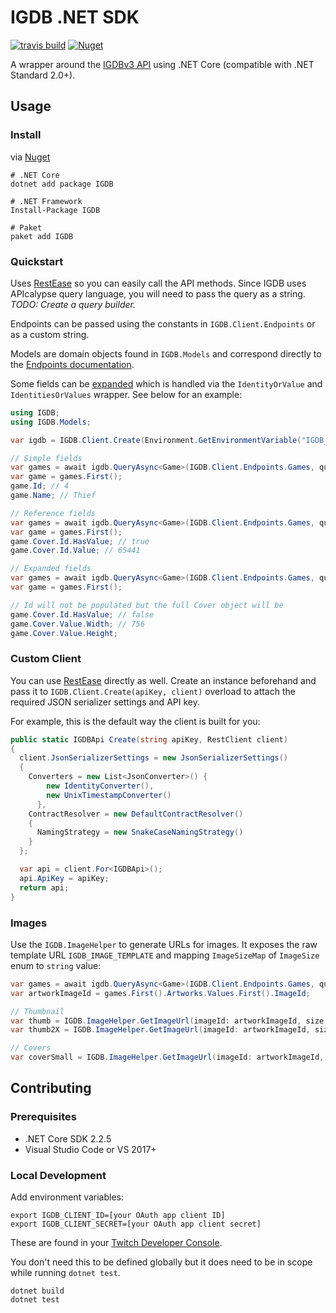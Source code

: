 # IGDB .NET SDK

[![travis build](https://travis-ci.com/kamranayub/igdb-dotnet.svg?branch=master)](https://travis-ci.com/kamranayub/igdb-dotnet) [![Nuget](https://img.shields.io/nuget/v/IGDB.svg)](https://www.nuget.org/packages/IGDB/)

A wrapper around the [IGDBv3 API](https://api-docs.igdb.com) using .NET Core (compatible with .NET Standard 2.0+).

## Usage

### Install

via [Nuget](https://www.nuget.org/packages/IGDB/)

    # .NET Core
    dotnet add package IGDB

    # .NET Framework
    Install-Package IGDB

    # Paket
    paket add IGDB

### Quickstart

Uses [RestEase](https://github.com/canton7/RestEase) so you can easily call the API methods. Since IGDB uses APIcalypse query language, you will need to pass the query as a string. *TODO: Create a query builder.*

Endpoints can be passed using the constants in `IGDB.Client.Endpoints` or as a custom string.

Models are domain objects found in `IGDB.Models` and correspond directly to the [Endpoints documentation](https://api-docs.igdb.com/#endpoints).

Some fields can be [expanded](https://api-docs.igdb.com/#expander) which is handled via the `IdentityOrValue` and `IdentitiesOrValues` wrapper. See below for an example:

```c#
using IGDB;
using IGDB.Models;

var igdb = IGDB.Client.Create(Environment.GetEnvironmentVariable("IGDB_API_KEY"));

// Simple fields
var games = await igdb.QueryAsync<Game>(IGDB.Client.Endpoints.Games, query: "fields id,name; where id = 4;");
var game = games.First();
game.Id; // 4
game.Name; // Thief

// Reference fields
var games = await igdb.QueryAsync<Game>(IGDB.Client.Endpoints.Games, query: "fields id,name,cover; where id = 4;");
var game = games.First();
game.Cover.Id.HasValue; // true
game.Cover.Id.Value; // 65441

// Expanded fields
var games = await igdb.QueryAsync<Game>(IGDB.Client.Endpoints.Games, query: "fields id,name,cover.*; where id = 4;");
var game = games.First();

// Id will not be populated but the full Cover object will be
game.Cover.Id.HasValue; // false
game.Cover.Value.Width; // 756
game.Cover.Value.Height;
```

### Custom Client

You can use [RestEase](https://github.com/canton7/RestEase) directly as well. Create an instance beforehand and pass it to `IGDB.Client.Create(apiKey, client)` overload to attach the required JSON serializer settings and API key.

For example, this is the default way the client is built for you:

```c#
public static IGDBApi Create(string apiKey, RestClient client)
{
  client.JsonSerializerSettings = new JsonSerializerSettings()
  {
    Converters = new List<JsonConverter>() {
        new IdentityConverter(),
        new UnixTimestampConverter()
      },
    ContractResolver = new DefaultContractResolver()
    {
      NamingStrategy = new SnakeCaseNamingStrategy()
    }
  };

  var api = client.For<IGDBApi>();
  api.ApiKey = apiKey;
  return api;
}
```

### Images

Use the `IGDB.ImageHelper` to generate URLs for images. It exposes the raw template URL `IGDB_IMAGE_TEMPLATE` and mapping `ImageSizeMap` of `ImageSize` enum to `string` value:

```c#
var games = await igdb.QueryAsync<Game>(IGDB.Client.Endpoints.Games, query: "fields artworks.image_id; where id = 4;");
var artworkImageId = games.First().Artworks.Values.First().ImageId;

// Thumbnail
var thumb = IGDB.ImageHelper.GetImageUrl(imageId: artworkImageId, size: ImageSize.Thumb, retina: false);
var thumb2X = IGDB.ImageHelper.GetImageUrl(imageId: artworkImageId, size: ImageSize.Thumb, retina: true);

// Covers
var coverSmall = IGDB.ImageHelper.GetImageUrl(imageId: artworkImageId, size: ImageSize.CoverSmall, retina: false);
```

## Contributing

### Prerequisites

- .NET Core SDK 2.2.5
- Visual Studio Code or VS 2017+

### Local Development

Add environment variables:

    export IGDB_CLIENT_ID=[your OAuth app client ID]
    export IGDB_CLIENT_SECRET=[your OAuth app client secret]

These are found in your [Twitch Developer Console](https://dev.twitch.tv/console/apps).

You don't need this to be defined globally but it does need to be in scope while running `dotnet test`.

    dotnet build
    dotnet test
